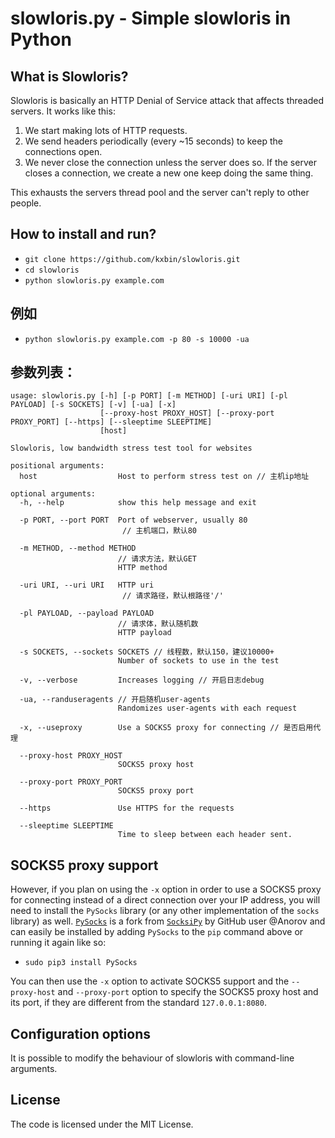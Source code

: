 # slowloris.py - Simple slowloris in Python

## What is Slowloris?
Slowloris is basically an HTTP Denial of Service attack that affects threaded servers. It works like this:

1. We start making lots of HTTP requests.
2. We send headers periodically (every ~15 seconds) to keep the connections open.
3. We never close the connection unless the server does so. If the server closes a connection, we create a new one keep doing the same thing.

This exhausts the servers thread pool and the server can't reply to other people.

## How to install and run?

* `git clone https://github.com/kxbin/slowloris.git`
* `cd slowloris`
* `python slowloris.py example.com`

## 例如
* `python slowloris.py example.com -p 80 -s 10000 -ua`

## 参数列表：
```
usage: slowloris.py [-h] [-p PORT] [-m METHOD] [-uri URI] [-pl PAYLOAD] [-s SOCKETS] [-v] [-ua] [-x]
                    [--proxy-host PROXY_HOST] [--proxy-port PROXY_PORT] [--https] [--sleeptime SLEEPTIME]
                    [host]

Slowloris, low bandwidth stress test tool for websites

positional arguments:
  host                  Host to perform stress test on // 主机ip地址

optional arguments:
  -h, --help            show this help message and exit
  
  -p PORT, --port PORT  Port of webserver, usually 80
                         // 主机端口，默认80
                         
  -m METHOD, --method METHOD
                        // 请求方法，默认GET
                        HTTP method
                        
  -uri URI, --uri URI   HTTP uri
                         // 请求路径，默认根路径'/'
                         
  -pl PAYLOAD, --payload PAYLOAD
                        // 请求体，默认随机数
                        HTTP payload
                        
  -s SOCKETS, --sockets SOCKETS // 线程数，默认150，建议10000+
                        Number of sockets to use in the test
                        
  -v, --verbose         Increases logging // 开启日志debug
  
  -ua, --randuseragents // 开启随机user-agents
                        Randomizes user-agents with each request
                        
  -x, --useproxy        Use a SOCKS5 proxy for connecting // 是否启用代理
  
  --proxy-host PROXY_HOST
                        SOCKS5 proxy host
                        
  --proxy-port PROXY_PORT
                        SOCKS5 proxy port
                        
  --https               Use HTTPS for the requests
  
  --sleeptime SLEEPTIME
                        Time to sleep between each header sent.
```

## SOCKS5 proxy support

However, if you plan on using the `-x` option in order to use a SOCKS5 proxy for connecting instead of a direct connection over your IP address, you will need to install the `PySocks` library (or any other implementation of the `socks` library) as well. [`PySocks`](https://github.com/Anorov/PySocks) is a fork from [`SocksiPy`](http://socksipy.sourceforge.net/) by GitHub user @Anorov and can easily be installed by adding `PySocks` to the `pip` command above or running it again like so:

* `sudo pip3 install PySocks`

You can then use the `-x` option to activate SOCKS5 support and the `--proxy-host` and `--proxy-port` option to specify the SOCKS5 proxy host and its port, if they are different from the standard `127.0.0.1:8080`.

## Configuration options
It is possible to modify the behaviour of slowloris with command-line arguments.

## License
The code is licensed under the MIT License.
